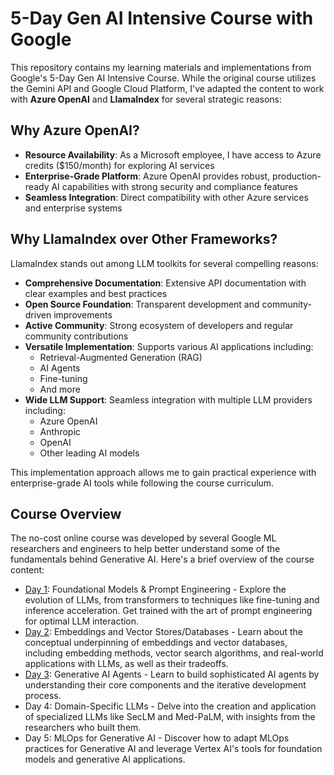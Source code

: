 # 5-Day Gen AI Intensive Course with Google

This repository contains my learning materials and implementations from Google's 5-Day Gen AI Intensive Course. While the original course utilizes the Gemini API and Google Cloud Platform, I've adapted the content to work with **Azure OpenAI** and **LlamaIndex** for several strategic reasons:

## Why Azure OpenAI?

- **Resource Availability**: As a Microsoft employee, I have access to Azure credits ($150/month) for exploring AI services
- **Enterprise-Grade Platform**: Azure OpenAI provides robust, production-ready AI capabilities with strong security and compliance features
- **Seamless Integration**: Direct compatibility with other Azure services and enterprise systems

## Why LlamaIndex over Other Frameworks?

LlamaIndex stands out among LLM toolkits for several compelling reasons:

- **Comprehensive Documentation**: Extensive API documentation with clear examples and best practices
- **Open Source Foundation**: Transparent development and community-driven improvements
- **Active Community**: Strong ecosystem of developers and regular community contributions
- **Versatile Implementation**: Supports various AI applications including:
  - Retrieval-Augmented Generation (RAG)
  - AI Agents
  - Fine-tuning
  - And more
- **Wide LLM Support**: Seamless integration with multiple LLM providers including:
  - Azure OpenAI
  - Anthropic
  - OpenAI
  - Other leading AI models

This implementation approach allows me to gain practical experience with enterprise-grade AI tools while following the course curriculum.

## Course Overview
The no-cost online course was developed by several Google ML researchers and engineers to help better understand some of the fundamentals behind Generative AI. Here's a brief overview of the course content:

- [Day 1](notes/foundational-model-and-prompt-engineering.md): Foundational Models & Prompt Engineering - Explore the evolution of LLMs, from transformers to techniques like fine-tuning and inference acceleration. Get trained with the art of prompt engineering for optimal LLM interaction. 
- [Day 2](notes/embeddings-and-vector-stores.md): Embeddings and Vector Stores/Databases - Learn about the conceptual underpinning of embeddings and vector databases, including embedding methods, vector search algorithms, and real-world applications with LLMs, as well as their tradeoffs.
- [Day 3](notes/generative-agents.md): Generative AI Agents - Learn to build sophisticated AI agents by understanding their core components and the iterative development process.
- Day 4: Domain-Specific LLMs - Delve into the creation and application of specialized LLMs like SecLM and Med-PaLM, with insights from the researchers who built them.
- Day 5: MLOps for Generative AI - Discover how to adapt MLOps practices for Generative AI and leverage Vertex AI's tools for foundation models and generative AI applications.